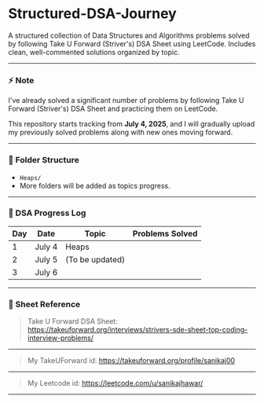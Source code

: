 # Structured-DSA-Journey
A structured collection of Data Structures and Algorithms problems solved by following Take U Forward (Striver's) DSA Sheet using LeetCode. Includes clean, well-commented solutions organized by topic.

---

### ⚡ Note

I've already solved a significant number of problems by following Take U Forward (Striver's) DSA Sheet and practicing them on LeetCode.

This repository starts tracking from **July 4, 2025**, and I will gradually upload my previously solved problems along with new ones moving forward.

---

### 📁 Folder Structure

- `Heaps/` 
- More folders will be added as topics progress.

---

### 📅 DSA Progress Log

| Day | Date       | Topic  | Problems Solved                      |
|-----|------------|--------|--------------------------------------|
| 1   | July 4     | Heaps |                |
| 2   | July 5     |    (To be updated)   |                |
| 3   | July 6     |        | |


---

### 📌 Sheet Reference

> Take U Forward DSA Sheet: https://takeuforward.org/interviews/strivers-sde-sheet-top-coding-interview-problems/
---
> My TakeUForward id: https://takeuforward.org/profile/sanikaj00
---
> My Leetcode id: https://leetcode.com/u/sanikajhawar/
---
